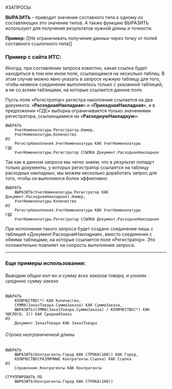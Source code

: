 #ЗАПРОСЫ

**ВЫРАЗИТЬ** – приводит значение составного типа к одному из составляющих это значение типов.
А также функцию ВЫРАЗИТЬ используют для получения результатов нужной длины и точности.

**Пример:** [[Не ограничивать получение данных через точку от полей составного ссылочного типа]]
### Пример с сайта ИТС: 
Иногда, при составлении запроса известно, какая ссылка будет находиться в том или ином поле, ссылающемся на несколько таблиц. В этом случае можно явно указать в запросе нужную таблицу для того, чтобы неявное соединение выполнялось только с указанной таблицей,  а не со всеми таблицами, на которые ссылается данное поле.

Пусть поле «*Регистратор*» регистра накопления ссылается на два документа: «**РасходнаяНакладная**» и «**ПриходнаяНакладная**», и в предложении «ГДЕ» выборка ограничивается только значениями регистратора, ссылающимися на «**РасходнуюНакладную**»:
```bsl
ВЫБРАТЬ  
    УчетНоменклатуры.Регистратор.Номер,  
    УчетНоменклатуры.Количество  
ИЗ  
    РегистрНакопления.УчетНоменклатуры КАК УчетНоменклатуры   
ГДЕ  
    УчетНоменклатуры.Регистратор ССЫЛКА Документ.РасходнаяНакладная
```
Так как в данном запросе мы четко знаем, что в результат попадут только документы, у которых регистратор ссылается на таблицу расходных накладных, мы можем несколько доработать запрос для того, чтобы он выполнялся более эффективно:
```bsl
ВЫБРАТЬ  
    ВЫРАЗИТЬ(УчетНоменклатуры.Регистратор КАК Документ.РасходнаяНакладная).Номер,  
    УчетНоменклатуры.Количество  
ИЗ  
    РегистрНакопления.УчетНоменклатуры КАК УчетНоменклатуры  
ГДЕ  
    УчетНоменклатуры.Регистратор ССЫЛКА Документ.РасходнаяНакладная
```
При исполнении такого запроса будет создано соединение лишь с таблицей «Документ.РасходнаяНакладная», вместо соединения с обеими таблицами, на которые ссылается поле «Регистратор». Это положительно повлияет на скорость выполнения запроса.

---
### Еще примеры использования:
###### Выводим общее кол-во и сумму всех заказов товара, и узнаем среднюю сумму заказа
```bsl
ВЫБРАТЬ
	КОЛИЧЕСТВО(*) КАК Количество,
	СУММА(ЗаказТовара.СуммаЗаказа) КАК СуммаЗаказа,
	ВЫРАЗИТЬ(СУММА(ЗаказТовара.СуммаЗаказа) / КОЛИЧЕСТВО(*) КАК ЧИСЛО(8, 2)) КАК СреднийЗаказ
ИЗ
	Документ.ЗаказТовара КАК ЗаказТовара
```
###### Строка неограниченной длины
```bsl
ВЫБРАТЬ
	ВЫРАЗИТЬ(Контрагенты.Город КАК СТРОКА(100)) КАК Город,
	КОЛИЧЕСТВО(РАЗЛИЧНЫЕ Контрагенты.Ссылка) КАК Ссылка
ИЗ
	Справочник.Контрагенты КАК Контрагенты

СГРУППИРОВАТЬ ПО
	ВЫРАЗИТЬ(Контрагенты.Город КАК СТРОКА(100))
```